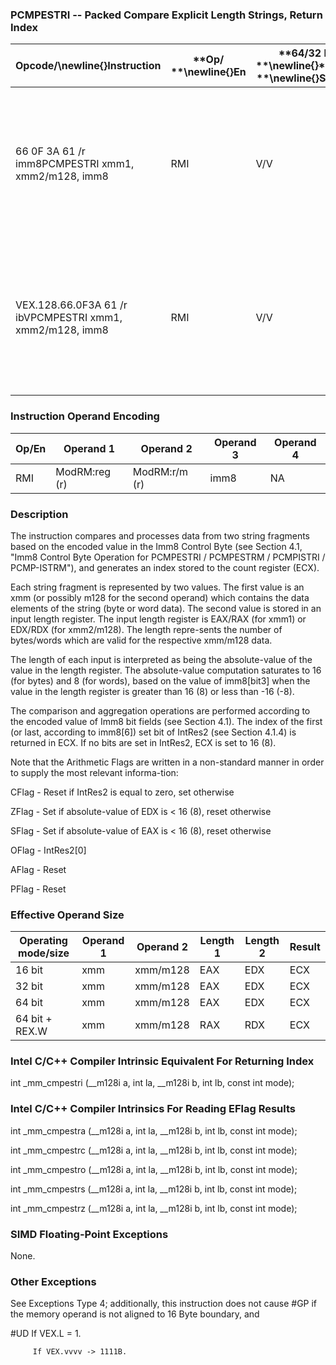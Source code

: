 ### PCMPESTRI -- Packed Compare Explicit Length Strings, Return Index


|**Opcode/**\newline{}**Instruction**|**Op/ **\newline{}**En**|**64/32 bit **\newline{}**Mode **\newline{}**Support**|**CPUID **\newline{}**Feature **\newline{}**Flag**|**Description**|
|------------------------------------|------------------------|------------------------------------------------------|--------------------------------------------------|---------------|
|66 0F 3A 61 /r imm8PCMPESTRI xmm1, xmm2/m128, imm8|RMI|V/V|SSE4_2|Perform a packed comparison of string data with explicit lengths, generating an index, and storing the result in ECX.|
|VEX.128.66.0F3A 61 /r ibVPCMPESTRI xmm1, xmm2/m128, imm8|RMI|V/V|AVX|Perform a packed comparison of string data with explicit lengths, generating an index, and storing the result in ECX.|
### Instruction Operand Encoding


|Op/En|Operand 1|Operand 2|Operand 3|Operand 4|
|-----|---------|---------|---------|---------|
|RMI|ModRM:reg (r)|ModRM:r/m (r)|imm8|NA|
### Description


The instruction compares and processes data from two string fragments based on the encoded value in the Imm8 Control Byte (see Section 4.1, "Imm8 Control Byte Operation for PCMPESTRI / PCMPESTRM / PCMPISTRI / PCMP-ISTRM"), and generates an index stored to the count register (ECX).

Each string fragment is represented by two values. The first value is an xmm (or possibly m128 for the second operand) which contains the data elements of the string (byte or word data). The second value is stored in an input length register. The input length register is EAX/RAX (for xmm1) or EDX/RDX (for xmm2/m128). The length repre-sents the number of bytes/words which are valid for the respective xmm/m128 data. 

The length of each input is interpreted as being the absolute-value of the value in the length register. The absolute-value computation saturates to 16 (for bytes) and 8 (for words), based on the value of imm8[bit3] when the value in the length register is greater than 16 (8) or less than -16 (-8).

The comparison and aggregation operations are performed according to the encoded value of Imm8 bit fields (see Section 4.1). The index of the first (or last, according to imm8[6]) set bit of IntRes2 (see Section 4.1.4) is returned in ECX. If no bits are set in IntRes2, ECX is set to 16 (8).

Note that the Arithmetic Flags are written in a non-standard manner in order to supply the most relevant informa-tion:

 CFlag - Reset if IntRes2 is equal to zero, set otherwise

 ZFlag - Set if absolute-value of EDX is < 16 (8), reset otherwise

 SFlag - Set if absolute-value of EAX is < 16 (8), reset otherwise

 OFlag - IntRes2[0]

 AFlag - Reset

 PFlag - Reset

### Effective Operand Size


|**Operating mode/size**|**Operand 1**|**Operand 2**|**Length 1**|**Length 2**|**Result**|
|-----------------------|-------------|-------------|------------|------------|----------|
|16 bit|xmm|xmm/m128|EAX|EDX|ECX|
|32 bit|xmm|xmm/m128|EAX|EDX|ECX|
|64 bit|xmm|xmm/m128|EAX|EDX|ECX|
|64 bit + REX.W|xmm|xmm/m128|RAX|RDX|ECX|
### Intel C/C++ Compiler Intrinsic Equivalent For Returning Index 


int     _mm_cmpestri (__m128i a, int la, __m128i b, int lb, const int mode);

### Intel C/C++ Compiler Intrinsics For Reading EFlag Results


int     _mm_cmpestra (__m128i a, int la, __m128i b, int lb, const int mode);

int     _mm_cmpestrc (__m128i a, int la, __m128i b, int lb, const int mode);

int     _mm_cmpestro (__m128i a, int la, __m128i b, int lb, const int mode);

int     _mm_cmpestrs (__m128i a, int la, __m128i b, int lb, const int mode);

int     _mm_cmpestrz (__m128i a, int la, __m128i b, int lb, const int mode);

### SIMD Floating-Point Exceptions


None.

### Other Exceptions


See Exceptions Type 4; additionally, this instruction does not cause #GP if the memory operand is not aligned to 16 Byte boundary, and

#UD If VEX.L = 1.

         If VEX.vvvv ->  1111B.

